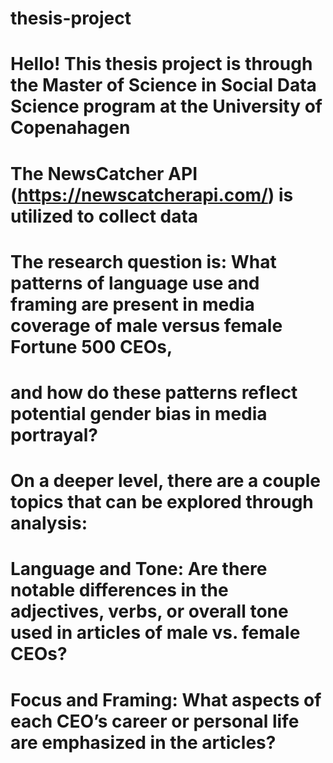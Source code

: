 # thesis-project
# Hello! This thesis project is through the Master of Science in Social Data Science program at the University of Copenahagen
# The NewsCatcher API (https://newscatcherapi.com/) is utilized to collect data
# The research question is: What patterns of language use and framing are present in media coverage of male versus female Fortune 500 CEOs, 
# and how do these patterns reflect potential gender bias in media portrayal?
# On a deeper level, there are a couple topics that can be explored through analysis:
# Language and Tone: Are there notable differences in the adjectives, verbs, or overall tone used in articles of male vs. female CEOs?
# Focus and Framing: What aspects of each CEO’s career or personal life are emphasized in the articles?
